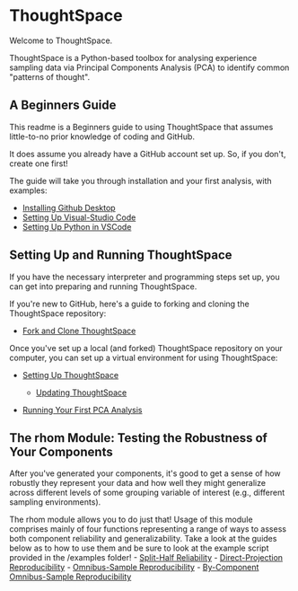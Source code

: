 # ThoughtSpace

Welcome to ThoughtSpace. 

ThoughtSpace is a Python-based toolbox for analysing experience sampling data via Principal Components Analysis (PCA) to identify common "patterns of thought".

## A Beginners Guide

This readme is a Beginners guide to using ThoughtSpace that assumes little-to-no prior knowledge of coding and GitHub. 

It does assume you already have a GitHub account set up. So, if you don't, create one first!

The guide will take you through installation and your first analysis, with examples:

- [Installing Github Desktop](https://github.com/Bronte-Mckeown/ThoughtSpace/blob/Rhom/Installing_GitHub_Desktop.md)
- [Setting Up Visual-Studio Code](https://github.com/Bronte-Mckeown/ThoughtSpace/blob/Rhom/Installing_VS_Code.md)
- [Setting Up Python in VSCode](https://github.com/Bronte-Mckeown/ThoughtSpace/blob/Rhom/Setting_Up_Python.md)

## Setting Up and Running ThoughtSpace

If you have the necessary interpreter and programming steps set up, you can get into preparing and running ThoughtSpace.

If you're new to GitHub, here's a guide to forking and cloning the ThoughtSpace repository:

- [Fork and Clone ThoughtSpace](https://github.com/Bronte-Mckeown/ThoughtSpace/blob/Rhom/Fork_and_Clone_ThoughtSpace.md)

Once you've set up a local (and forked) ThoughtSpace repository on your computer, you can set up a virtual environment for using ThoughtSpace:

- [Setting Up ThoughtSpace](https://github.com/Bronte-Mckeown/ThoughtSpace/blob/Rhom/Set_Up_ThoughtSpace.md)
    - [Updating ThoughtSpace](https://github.com/Bronte-Mckeown/ThoughtSpace/blob/Rhom/updating_thoughtspace.md)

- [Running Your First PCA Analysis](https://github.com/Bronte-Mckeown/ThoughtSpace/blob/Rhom/First_PCA_Analysis.md)

## The rhom Module: Testing the Robustness of Your Components

After you've generated your components, it's good to get a sense of how robustly they represent your data and how well they might generalize across different levels of some grouping variable of interest (e.g., different sampling environments).

The rhom module allows you to do just that! Usage of this module comprises mainly of four functions representing a range of ways to assess both component reliability and generalizability. Take a look at the guides below as to how to use them and be sure to look at the example script provided in the /examples folder!
    - [Split-Half Reliability]()
    - [Direct-Projection Reproducibility]()
    - [Omnibus-Sample Reproducibility]()
    - [By-Component Omnibus-Sample Reproducibility]()

